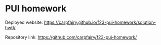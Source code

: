 # PUI homework

Deployed website: https://carpfairy.github.io/f23-pui-homework/solution-hw0/

Repository link: https://github.com/carpfairy/f23-pui-homework/
